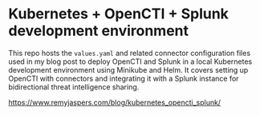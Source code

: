 # Kubernetes + OpenCTI + Splunk development environment
This repo hosts the `values.yaml` and related connector configuration files used in my blog post to deploy OpenCTI and Splunk in a local Kubernetes development environment using Minikube and Helm. It covers setting up OpenCTI with connectors and integrating it with a Splunk instance for bidirectional threat intelligence sharing.

https://www.remyjaspers.com/blog/kubernetes_opencti_splunk/
